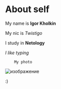 # About self

My name is **Igor Kholkin**

My nic is _Twistigo_

I study in **Netology**

_I like typing_

        My photo
![изображение](https://github.com/Twistigo/testByTwistigo/assets/144549240/22c0db70-50d9-4b6f-8b0a-3eb47245bf74)

:) 
